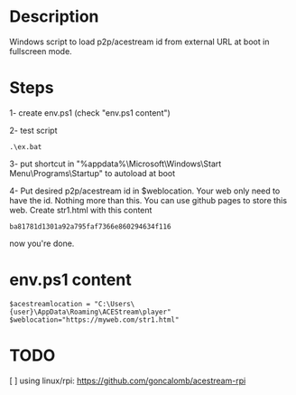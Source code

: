 # Description
Windows script to load p2p/acestream id from external URL at boot in fullscreen mode.

# Steps
1- create env.ps1 (check "env.ps1 content")

2- test script
```
.\ex.bat
```

3- put shortcut in "%appdata%\Microsoft\Windows\Start Menu\Programs\Startup" to autoload at boot

4- Put desired p2p/acestream id in $weblocation. Your web only need to have the id. Nothing more than this. You can use github pages to store this web. Create str1.html with this content
```
ba81781d1301a92a795faf7366e860294634f116
```
now you're done.

# env.ps1 content 
```
$acestreamlocation = "C:\Users\{user}\AppData\Roaming\ACEStream\player"
$weblocation="https://myweb.com/str1.html"
```
# TODO 
[ ] using linux/rpi: https://github.com/goncalomb/acestream-rpi